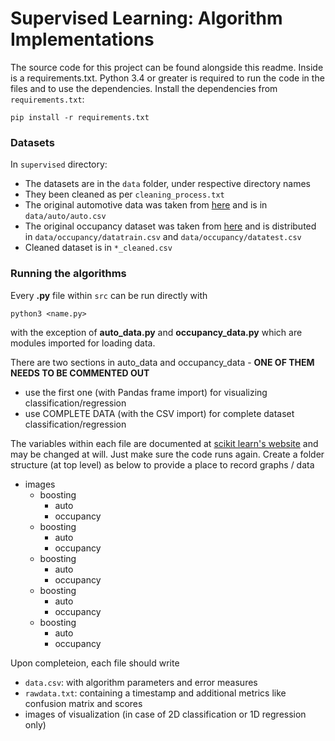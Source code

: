 # Supervised Learning: Algorithm Implementations

The source code for this project can be found alongside this readme. 
Inside is a requirements.txt. Python 3.4 or greater is required to run the code in the files and to use the dependencies. 
Install the dependencies from `requirements.txt`:

```
pip install -r requirements.txt
```

### Datasets
In `supervised` directory:
- The datasets are in the `data` folder, under respective directory names
- They been cleaned as per `cleaning_process.txt`
- The original automotive data was taken from [here](https://archive.ics.uci.edu/ml/datasets/automobile) and is in `data/auto/auto.csv`
- The original occupancy dataset was taken from [here](https://archive.ics.uci.edu/ml/datasets/Occupancy+Detection+) and is distributed in `data/occupancy/datatrain.csv` and `data/occupancy/datatest.csv`
- Cleaned dataset is in `*_cleaned.csv`

### Running the algorithms
Every **.py** file within `src` can be run directly with 
```
python3 <name.py>
```
with the exception of **auto_data.py** and **occupancy_data.py** which are modules imported for loading data. 

There are two sections in auto_data and occupancy_data - **ONE OF THEM NEEDS TO BE COMMENTED OUT**
- use the first one (with Pandas frame import) for visualizing classification/regression
- use COMPLETE DATA (with the CSV import) for complete dataset classification/regression

The variables within each file are documented at [scikit learn's website](http://scikit-learn.org/stable/index.html) and may be changed at will. Just make sure the code runs again. 
Create a folder structure (at top level) as below to provide a place to record graphs / data
- images
    - boosting
        - auto
        - occupancy
    - boosting
        - auto
        - occupancy
    - boosting
        - auto
        - occupancy
    - boosting
        - auto
        - occupancy
    - boosting
        - auto
        - occupancy
        
Upon completeion, each file should write
- `data.csv`: with algorithm parameters and error measures
- `rawdata.txt`: containing a timestamp and additional metrics like confusion matrix and scores
- images of visualization (in case of 2D classification or 1D regression only)
